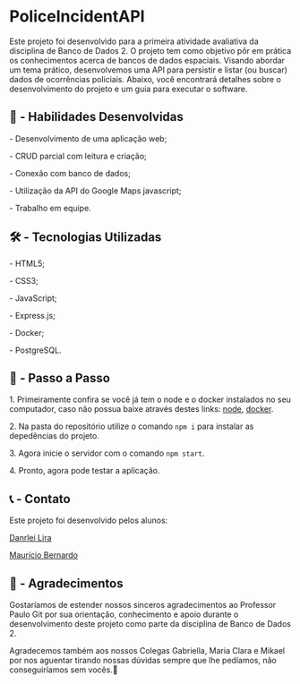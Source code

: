 <h1>PoliceIncidentAPI</h1>
<p>Este projeto foi desenvolvido para a primeira atividade avaliativa da disciplina de Banco de Dados 2. O projeto tem como objetivo pôr em prática os conhecimentos acerca de bancos de dados espaciais. Visando abordar um tema prático, desenvolvemos uma API para persistir e listar (ou buscar) dados de ocorrências policiais. Abaixo, você encontrará detalhes sobre o desenvolvimento do projeto e um guia para executar o software. </p>
<h2>🚀 - Habilidades Desenvolvidas</h2>
<p>- Desenvolvimento de uma aplicação web;</p>
<p>- CRUD parcial com leitura e criação;</p>
<p>- Conexão com banco de dados;</p>
<p>- Utilização da API do Google Maps javascript;</p>
<p>- Trabalho em equipe.</p>
<h2>🛠 - Tecnologias Utilizadas</h2>
<p>- HTML5;</p>
<p>- CSS3;</p>
<p>- JavaScript;</p>
<p>- Express.js;</p>
<p>- Docker;</p>
<p>- PostgreSQL.</p>
<h2>🔗 - Passo a Passo</h2>
<p>1. Primeiramente confira se você já tem o node e o docker instalados no seu computador, caso não possua baixe através destes links:
<a href="https://nodejs.org/pt-br/download">node</a>, 
<a href="https://docs.docker.com/desktop/install/windows-install/">docker</a>.
<p>2. Na pasta do repositório utilize o comando <code>npm i</code> para instalar as depedências do projeto.</p>
<p>3. Agora inicie o servidor com o comando <code>npm start</code>.</p>
<p>4. Pronto, agora pode testar a aplicação.</p>
<h2> 📞 - Contato</h2>
<p>Este projeto foi desenvolvido pelos alunos:</p>
<p><a href= "https://github.com/dxnrlei">Danrlei Lira</a></p>
<p><a href= "https://github.com/maueici0">Maurício Bernardo</a></p>
<h2>🙏 - Agradecimentos</h2>
<p>Gostaríamos de estender nossos sinceros agradecimentos ao Professor Paulo Git por sua orientação, conhecimento e apoio durante o desenvolvimento deste projeto como parte da disciplina de Banco de Dados 2.</p>
<p>Agradecemos também aos nossos Colegas Gabriella, Maria Clara e Mikael por nos aguentar tirando nossas dúvidas sempre que lhe pedíamos, não conseguiríamos sem vocês.💖</p>
